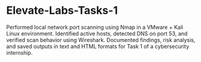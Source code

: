 # Elevate-Labs-Tasks-1
Performed local network port scanning using Nmap in a VMware + Kali Linux environment. Identified active hosts, detected DNS on port 53, and verified scan behavior using Wireshark. Documented findings, risk analysis, and saved outputs in text and HTML formats for Task 1 of a cybersecurity internship.
